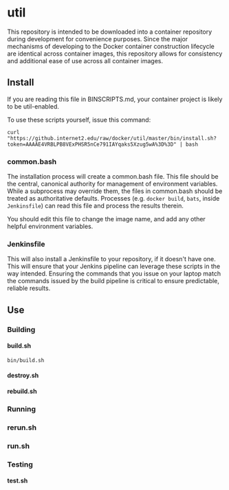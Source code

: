 # util

This repository is intended to be downloaded into a container repository during development for convenience purposes.  Since the major mechanisms of developing to the Docker container construction lifecycle are identical across container images, this repository allows for consistency and additional ease of use across all container images.

## Install

If you are reading this file in BINSCRIPTS.md, your container project is likely to be util-enabled.

To use these scripts yourself, issue this command:

```
curl "https://github.internet2.edu/raw/docker/util/master/bin/install.sh?token=AAAAE4VRBLPB8VExPHSR5nCe791IAYqaks5Xzug5wA%3D%3D" | bash
```

### common.bash

The installation process will create a common.bash file.  This file should be the central, canonical authority for management of environment variables.  While a subprocess may override them, the files in common.bash should be treated as authoritative defaults.  Processes (e.g. `docker build`, `bats`, inside `Jenkinsfile`) can read this file and process the results therein.

You should edit this file to change the image name, and add any other helpful environment variables.

### Jenkinsfile

This will also install a Jenkinsfile to your repository, if it doesn't have one.  This will ensure that your Jenkins pipeline can leverage these scripts in the way intended.  Ensuring the commands that you issue on your laptop match the commands issued by the build pipeline is critical to ensure predictable, reliable results.

## Use


### Building

#### build.sh
`bin/build.sh `
#### destroy.sh
#### rebuild.sh

### Running
### rerun.sh
### run.sh


### Testing
#### test.sh
